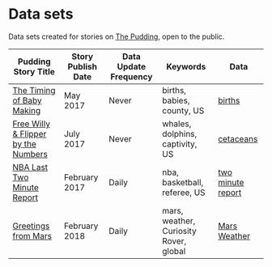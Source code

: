 # Data sets

Data sets created for stories on [The Pudding](https://pudding.cool), open to the public.

| Pudding Story Title | Story Publish Date | Data Update Frequency| Keywords | Data | 
|---|---|---|---|---|
| [The Timing of Baby Making](https://pudding.cool/2017/05/births/) | May 2017 | Never | births, babies, county, US | [births](https://github.com/polygraph-cool/data/tree/master/births) | 
| [Free Willy & Flipper by the Numbers](https://pudding.cool/2017/07/cetaceans/) | July 2017 | Never | whales, dolphins, captivity, US | [cetaceans](https://github.com/polygraph-cool/data/tree/master/cetaceans) |
| [NBA Last Two Minute Report](https://pudding.cool/2017/02/two-minute-report) | February 2017 | Daily | nba, basketball, referee, US | [two minute report](https://github.com/polygraph-cool/last-two-minute-report/tree/master/output) |
| [Greetings from Mars](https://pudding.cool/2018/01/mars-weather/) | February 2018 | Daily | mars, weather, Curiosity Rover, global | [Mars Weather](https://github.com/polygraph-cool/data/tree/master/mars-weather) | 



